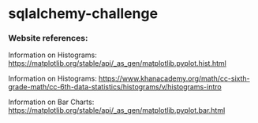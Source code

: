 # sqlalchemy-challenge

### Website references:  

Information on Histograms: https://matplotlib.org/stable/api/_as_gen/matplotlib.pyplot.hist.html     

Information on Histograms: https://www.khanacademy.org/math/cc-sixth-grade-math/cc-6th-data-statistics/histograms/v/histograms-intro    

Information on Bar Charts: https://matplotlib.org/stable/api/_as_gen/matplotlib.pyplot.bar.html      

